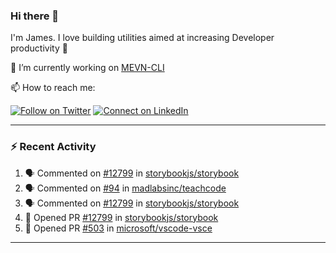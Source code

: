### Hi there 👋

I'm James. I love building utilities aimed at increasing Developer productivity :raised_hands: 

🔭 I’m currently working on [MEVN-CLI](https://github.com/madlabsinc/mevn-cli)

📫 How to reach me:

[![Follow on Twitter](https://img.shields.io/badge/--twitter?label=Twitter&logo=Twitter&style=social)](https://twitter.com/james_madhacks) [![Connect on LinkedIn](https://img.shields.io/badge/--linkedin?label=LinkedIn&logo=LinkedIn&style=social)](https://www.linkedin.com/in/jamesgeorge007)

---

### :zap: Recent Activity

<!--START_SECTION:activity-->
1. 🗣 Commented on [#12799](https://github.com/storybookjs/storybook/issues/12799) in [storybookjs/storybook](https://github.com/storybookjs/storybook)
2. 🗣 Commented on [#94](https://github.com/madlabsinc/teachcode/issues/94) in [madlabsinc/teachcode](https://github.com/madlabsinc/teachcode)
3. 🗣 Commented on [#12799](https://github.com/storybookjs/storybook/issues/12799) in [storybookjs/storybook](https://github.com/storybookjs/storybook)
4. 💪 Opened PR [#12799](https://github.com/storybookjs/storybook/pull/12799) in [storybookjs/storybook](https://github.com/storybookjs/storybook)
5. 💪 Opened PR [#503](https://github.com/microsoft/vscode-vsce/pull/503) in [microsoft/vscode-vsce](https://github.com/microsoft/vscode-vsce)
<!--END_SECTION:activity-->

---

<!--
**jamesgeorge007/jamesgeorge007** is a ✨ _special_ ✨ repository because its `README.md` (this file) appears on your GitHub profile.

Here are some ideas to get you started:

- 🌱 I’m currently learning ...
- 👯 I’m looking to collaborate on ...
- 🤔 I’m looking for help with ...
- 💬 Ask me about ...
- 😄 Pronouns: ...
- ⚡ Fun fact: ...
-->
